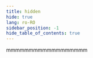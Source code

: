 ```yaml
---
title: hidden
hide: true
lang: ro-RO
sidebar_position: -1
hide_table_of_contents: true
---
```


mmmmmmmmmmmmmmmmmm
